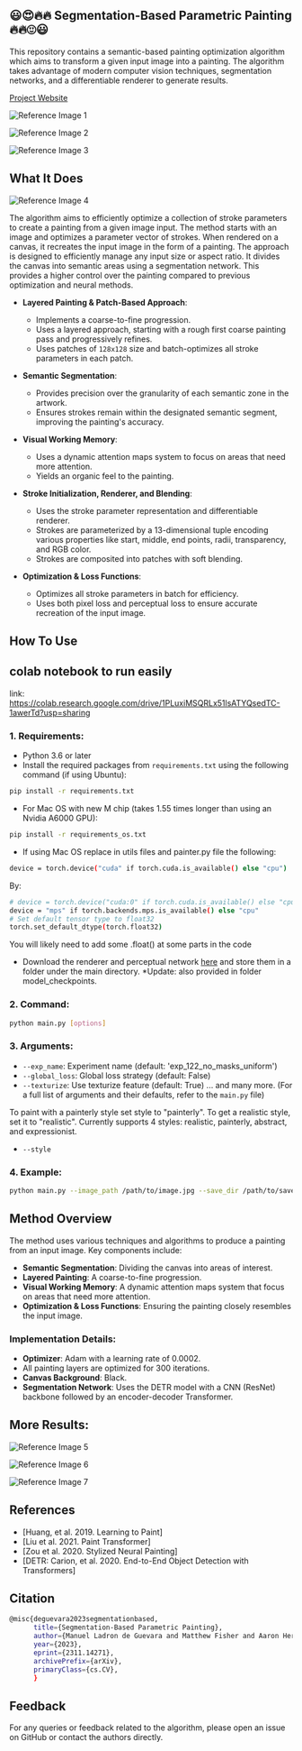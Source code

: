 ## :smiley::heart_eyes::fire::fire: Segmentation-Based Parametric Painting :fire::fire::heart_eyes::smiley:

This repository contains a semantic-based painting optimization algorithm which aims to transform a given input image into a painting. The algorithm takes advantage of modern computer vision techniques, segmentation networks, and a differentiable renderer to generate results.

[Project Website](https://manuelladron.github.io/semantic_based_painting/)

![Reference Image 1](docs/static/images/website_teaser.png)

![Reference Image 2](media_readme/teaser_img.png)

![Reference Image 3](media_readme/giraffe_1.gif)



<!-- ![Reference Image 2](media_readme/dinner_dog_process_text_mask_person_lvl_3.jpg) -->

## What It Does

![Reference Image 4](media_readme/thesis_chp_teaser.png)

The algorithm aims to efficiently optimize a collection of stroke parameters to create a painting from a given image input. The method starts with an image and optimizes a parameter vector of strokes. When rendered on a canvas, it recreates the input image in the form of a painting. The approach is designed to efficiently manage any input size or aspect ratio. It divides the canvas into semantic areas using a segmentation network. This provides a higher control over the painting compared to previous optimization and neural methods.

- **Layered Painting & Patch-Based Approach**: 
  - Implements a coarse-to-fine progression.
  - Uses a layered approach, starting with a rough first coarse painting pass and progressively refines.
  - Uses patches of `128x128` size and batch-optimizes all stroke parameters in each patch.

- **Semantic Segmentation**:
  - Provides precision over the granularity of each semantic zone in the artwork.
  - Ensures strokes remain within the designated semantic segment, improving the painting's accuracy.

- **Visual Working Memory**:
  - Uses a dynamic attention maps system to focus on areas that need more attention.
  - Yields an organic feel to the painting.

- **Stroke Initialization, Renderer, and Blending**:
  - Uses the stroke parameter representation and differentiable renderer.
  - Strokes are parameterized by a 13-dimensional tuple encoding various properties like start, middle, end points, radii, transparency, and RGB color.
  - Strokes are composited into patches with soft blending.

- **Optimization & Loss Functions**:
  - Optimizes all stroke parameters in batch for efficiency.
  - Uses both pixel loss and perceptual loss to ensure accurate recreation of the input image.

## How To Use

## colab notebook to run easily

link:   https://colab.research.google.com/drive/1PLuxiMSQRLx51lsATYQsedTC-1awerTd?usp=sharing

### 1. Requirements:

- Python 3.6 or later
- Install the required packages from `requirements.txt` using the following command (if using Ubuntu):

```bash
pip install -r requirements.txt
```

- For Mac OS with new M chip (takes 1.55 times longer than using an Nvidia A6000 GPU):

```bash
pip install -r requirements_os.txt
```

- If using Mac OS replace in utils files and painter.py file the following:
```bash
device = torch.device("cuda" if torch.cuda.is_available() else "cpu")
```
By:
```bash
# device = torch.device("cuda:0" if torch.cuda.is_available() else "cpu") # 
device = "mps" if torch.backends.mps.is_available() else "cpu"
# Set default tensor type to float32
torch.set_default_dtype(torch.float32)
```

You will likely need to add some .float() at some parts in the code

- Download the renderer and perceptual network [here](https://drive.google.com/drive/folders/1f1dMbU5Yj9T-lGq0ZTc1MPPPJ-R7v0YX?usp=sharing) and store them in a folder under the main directory. *Update: also provided in folder model_checkpoints.

### 2. Command:

```bash
python main.py [options]
```

### 3. Arguments:

- `--exp_name`: Experiment name (default: 'exp_122_no_masks_uniform')
- `--global_loss`: Global loss strategy (default: False)
- `--texturize`: Use texturize feature (default: True)
... and many more. (For a full list of arguments and their defaults, refer to the `main.py` file)

To paint with a painterly style set style to "painterly". To get a realistic style, set it to "realistic". Currently supports 4 styles: realistic, painterly, abstract, and expressionist. 

- `--style`

### 4. Example:

```bash
python main.py --image_path /path/to/image.jpg --save_dir /path/to/save_directory --style painterly
```

## Method Overview

The method uses various techniques and algorithms to produce a painting from an input image. Key components include:

- **Semantic Segmentation**: Dividing the canvas into areas of interest.
- **Layered Painting**: A coarse-to-fine progression.
- **Visual Working Memory**: A dynamic attention maps system that focus on areas that need more attention.
- **Optimization & Loss Functions**: Ensuring the painting closely resembles the input image.

### Implementation Details:

- **Optimizer**: Adam with a learning rate of 0.0002.
- All painting layers are optimized for 300 iterations.
- **Canvas Background**: Black.
- **Segmentation Network**: Uses the DETR model with a CNN (ResNet) backbone followed by an encoder-decoder Transformer.


## More Results:

![Reference Image 5](media_readme/motorcycle_0.gif)

![Reference Image 6](media_readme/onemushroom_texture_lvl_0.jpg)

![Reference Image 7](media_readme/painterly_vs_realistic_middle.png)

## References

- [Huang, et al. 2019. Learning to Paint]
- [Liu et al. 2021. Paint Transformer]
- [Zou et al. 2020. Stylized Neural Painting]
- [DETR: Carion, et al. 2020. End-to-End Object Detection with Transformers]

## Citation
```bash
@misc{deguevara2023segmentationbased,
      title={Segmentation-Based Parametric Painting}, 
      author={Manuel Ladron de Guevara and Matthew Fisher and Aaron Hertzmann},
      year={2023},
      eprint={2311.14271},
      archivePrefix={arXiv},
      primaryClass={cs.CV},
      }
```
## Feedback

For any queries or feedback related to the algorithm, please open an issue on GitHub or contact the authors directly.
